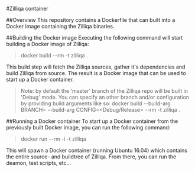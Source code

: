#Zilliqa container

##Overview
This repository contains a Dockerfile that can built into a Docker image containing the Zilliqa binaries.

##Building the Docker image
Executing the following command will start building a Docker image of Zilliqa:

> docker build --rm -t zilliqa .

This build step will fetch the Zilliqa sources, gather it's dependencies and build Zilliqa from source. The result is a Docker image that can be used to start up a Docker container.

> Note: by default the 'master' branch of the Zilliqa repo will be built in 'Debug' mode. You can specify an other branch and/or configuration by providing build arguments like so:
> docker build --build-arg BRANCH=<branchname> --build-arg CONFIG=<Debug/Release> --rm -t zilliqa . 

##Running a Docker container
To start up a Docker container from the previously built Docker image, you can run the following command:

> docker run --rm -i -t zilliqa

This will spawn a Docker container (running Ubuntu 16.04) which contains the entire source- and buildtree of Zilliqa. From there, you can run the deamon, test scripts, etc...
